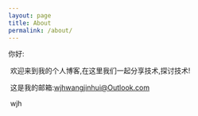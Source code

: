 ```yaml
---
layout: page
title: About
permalink: /about/
---
```


你好:

​	欢迎来到我的个人博客,在这里我们一起分享技术,探讨技术!

​	这是我的邮箱:wjhwangjinhui@Outlook.com

​											wjh

